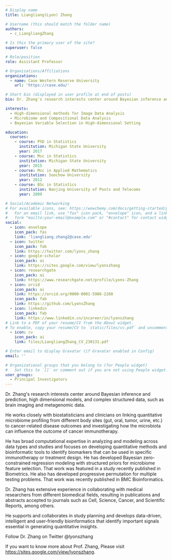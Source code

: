 ```yaml
---
# Display name
title: Liangliang(Lyon) Zhang

# Username (this should match the folder name)
authors:
  - c_LiangliangZhang

# Is this the primary user of the site?
superuser: false

# Role/position
role: Assistant Professor

# Organizations/Affiliations
organizations:
  - name: Case Western Reserve University
    url: 'https://case.edu/'

# Short bio (displayed in user profile at end of posts)
bio: Dr. Zhang's research interests center around Bayesian inference and prediction, high dimensional models, and complex structured data, such as brain imaging and metagenomic data.

interests:
  - High-dimensional methods for Image Data Analysis
  - Microbiome and Compositional Data Analysis
  - Bayesian Variable Selection in High-dimensional Setting

education:
  courses:
    - course: PhD in Statistics
      institution: Michigan State University
      year: 2017
    - course: Msc in Statistics
      institution: Michigan State University
      year: 2015
    - course: Msc in Applied Mathematics
      institution: Soochow University
      year: 2012
    - course: BSc in Statistics
      institution: Nanjing University of Posts and Telecoms
      year: 2009

# Social/Academic Networking
# For available icons, see: https://wowchemy.com/docs/getting-started/page-builder/#icons
#   For an email link, use "fas" icon pack, "envelope" icon, and a link in the
#   form "mailto:your-email@example.com" or "#contact" for contact widget.
social:
  - icon: envelope
    icon_pack: fas
    link: 'liangliang.zhang2@case.edu'
  - icon: twitter
    icon_pack: fab
    link: https://twitter.com/lyons_zhang
  - icon: google-scholar
    icon_pack: ai
    link: https://sites.google.com/view/lyonszhang
  - icon: researchgate
    icon_pack: ai
    link: https://www.researchgate.net/profile/Lyons-Zhang
  - icon: orcid
    icon_pack: ai
    link: https://orcid.org/0000-0001-5986-2260
    icon_pack: fab
    link: https://github.com/LyonsZhang
  - icon: linkedin
    icon_pack: fab
    link: https://www.linkedin.cn/incareer/in/lyonszhang
# Link to a PDF of your resume/CV from the About widget.
# To enable, copy your resume/CV to `static/files/cv.pdf` and uncomment the lines below.
  - icon: cv
    icon_pack: ai
    link: files/LiangliangZhang_CV_230131.pdf

# Enter email to display Gravatar (if Gravatar enabled in Config)
email: ''

# Organizational groups that you belong to (for People widget)
#   Set this to `[]` or comment out if you are not using People widget.
user_groups:
  - Principal Investigators
---
```


Dr. Zhang's research interests center around Bayesian inference and prediction, high dimensional models, and complex structured data, such as brain imaging and metagenomic data.

He works closely with biostatisticians and clinicians on linking quantitative microbiome profiling from different body sites (gut, oral, tumor, urine, etc.) to cancer-related disease outcomes and investigating how the microbiota can influence the outcome of cancer immunotherapy.

He has broad computational expertise in analyzing and modeling across data types and studies and focuses on developing quantitative methods and bioinformatic tools to identify biomarkers that can be used in specific immunotherapy or treatment design. He has developed Bayesian zero-constrained regression modeling with structured priors for microbiome feature selection. That work was featured in a study recently published in Biometrics. He also has developed progressive permutation for multiple testing problems. That work was recently published in BMC Bioinformatics.

Dr. Zhang has extensive experience in collaborating with medical researchers from different biomedical fields, resulting in publications and abstracts accepted to journals such as Cell, Science, Cancer, and Scientific Reports, among others.

He supports and collaborates in study planning and develops data-driven, intelligent and user-friendly bioinformatics that identify important signals essential in generating quantitative insights.

Follow Dr. Zhang on Twitter @lyonszhang

If you want to know more about Prof. Zhang, Please visit https://sites.google.com/view/lyonszhang.